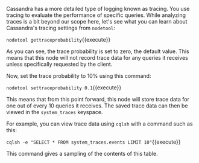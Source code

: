 Cassandra has a more detailed type of logging known as tracing. You use tracing to evaluate the performance of specific queries. While analyzing traces is a bit beyond our scope here, let's see what you can learn about Cassandra's tracing settings from `nodetool`:

`nodetool gettraceprobability`{{execute}}

As you can see, the trace probability is set to zero, the default value. This means that this node will not record trace data for any queries it receives unless specifically requested by the client.

Now, set the trace probability to 10% using this command:
  
`nodetool settraceprobability 0.1`{{execute}}

This means that from this point forward, this node will store trace data for one out of every 10 queries it receives. The saved trace data can then be viewed in the `system_traces` keyspace.

For example, you can view trace data using `cqlsh` with a command such as this:

`cqlsh -e "SELECT * FROM system_traces.events LIMIT 10"`{{execute}}

This command gives a sampling of the contents of this table.